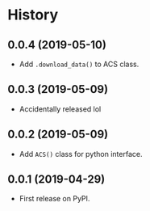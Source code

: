 History
=======

0.0.4 (2019-05-10)
------------------
- Add `.download_data()` to ACS class. 

0.0.3 (2019-05-09)
------------------
- Accidentally released lol

0.0.2 (2019-05-09)
------------------
- Add `ACS()` class for python interface.

0.0.1 (2019-04-29)
------------------

-   First release on PyPI.
